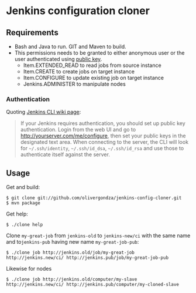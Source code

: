 # Jenkins configuration cloner

## Requirements

- Bash and Java to run. GIT and Maven to build.
- This permissions needs to be granted to either anonymous user or the user authenticated using [public key](https://wiki.jenkins-ci.org/display/JENKINS/Jenkins+CLI#JenkinsCLI-WorkingwithCredentials).
  - Item.EXTENDED_READ to read jobs from source instance
  - Item.CREATE to create jobs on target instance
  - Item.CONFIGURE to update existing job on target instance
  - Jenkins.ADMINISTER to manipulate nodes

### Authentication

Quoting [Jenkins CLI wiki page](https://wiki.jenkins-ci.org/display/JENKINS/Jenkins+CLI):

> If your Jenkins requires authentication, you should set up public key authentication. Login from the web UI and go to http://yourserver.com/me/configure, then set your public keys in the designated text area. When connecting to the server, the CLI will look for `~/.ssh/identity`, `~/.ssh/id_dsa`, `~/.ssh/id_rsa` and use those to authenticate itself against the server.

## Usage

Get and build:

	$ git clone git://github.com/olivergondza/jenkins-config-cloner.git
	$ mvn package

Get help:

	$ ./clone help

Clone `my-great-job` from `jenkins-old` to `jenkins-new/ci` with the same name and to`jenkins-pub` having new name `my-great-job-pub`:

	$ ./clone job http://jenkins.old/job/my-great-job http://jenkins.new/ci/ http://jenkins.pub/job/my-great-job-pub

Likewise for nodes

	$ ./clone job http://jenkins.old/computer/my-slave http://jenkins.new/ci/ http://jenkins.pub/computer/my-cloned-slave
